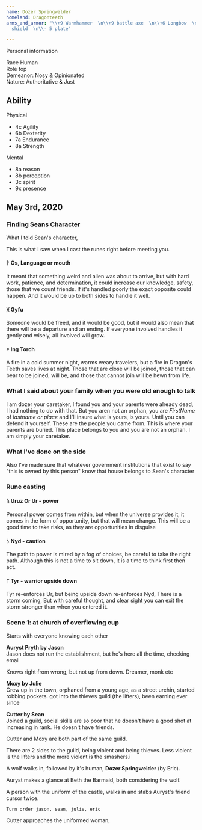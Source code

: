 ```yaml
---
name: Dozer Springwelder
homeland: Dragonteeth
arms_and_armor: "\\+9 Warmhammer  \n\\+9 battle axe  \n\\+6 Longbow  \n  \n\\-3 round
  shield  \n\\- 5 plate"

---
```

Personal information

Race Human  
Role top  
Demeanor: Nosy & Opinionated  
Nature: Authoritative & Just

## Ability

Physical

* 4c Agility
* 6b Dexterity
* 7a Endurance
* 8a Strength

Mental

* 8a reason
* 8b perception
* 3c spirit
* 9x presence

## May 3rd, 2020

### Finding Seans Character

What I told Sean's character,

This is what I saw when I cast the runes right before meeting you.

#### ᚨ Os, Language or mouth

It meant that something weird and alien was about to arrive, but with hard work, patience, and determination, it could increase our knowledge, safety, those that we count friends. If it's handled poorly the exact opposite could happen. And it would be up to both sides to handle it well.

#### ᚸ Gyfu

Someone would be freed, and it would be good, but it would also mean that there will be a departure and an ending. If everyone involved handles it gently and wisely, all involved will grow.

#### ᛜ Ing Torch

A fire in a cold summer night, warms weary travelers, but a fire in Dragon's Teeth saves lives at night. Those that are close will be joined, those that can bear to be joined, will be, and those that cannot join will be hewn from life.

### What I said about your family when you were old enough to talk

I am dozer your caretaker, I found you and your parents were already dead, I had nothing to do with that. But you aren not an orphan, you are _FirstName_ of _lastname or place_ and I'll insure what is yours, is yours. Until you can defend it yourself. These are the people you came from. This is where your parents are buried. This place belongs to you and you are not an orphan. I am simply your caretaker.

### What I've done on the side

Also I've made sure that whatever government institutions that exist to say "this is owned by this person" know that house belongs to Sean's character

### Rune casting

#### ᚢ Uruz Or Ur - power

Personal power comes from within, but when the universe provides it, it  comes in the form of opportunity, but that will mean change. This will be a good time to take risks, as they are opportunities in disguise

#### ᚾ Nyd - caution

The path to power is mired by a fog of choices, be careful to take the right path. Although this is not a time to sit down, it is a time to think first then act.

#### ᛏ Tyr - warrior upside down

Tyr re-enforces Ur, but being upside down re-enforces Nyd, There is a storm coming, But with careful thought, and clear sight you can exit the storm stronger than when you entered it.

### Scene 1: at church of overflowing cup

Starts with everyone knowing each other

**Auryst Pryth by Jason**  
Jason does not run the establishment, but he's here all the time, checking email  
  
Knows right from wrong, but not up from down. Dreamer, monk etc  
  
**Moxy by Julie**  
Grew up in the town, orphaned from a young age, as a street urchin, started robbing pockets. got into the thieves guild (the lifters), been earning ever since

**Cutter by Sean**  
Joined a guild, social skills are so poor that he doesn't have a good shot at increasing in rank. He doesn't have friends.

Cutter and Moxy are both part of the same guild.

There are 2 sides to the guild, being violent and being thieves. Less violent is the lifters and the more violent is the smashers.i

A wolf walks in, followed by it's human, **Dozer Springwelder** (by Eric).

Auryst makes a glance at Beth the Barmaid, both considering the wolf.  
  
A person with the uniform of the castle, walks in and stabs Auryst's friend cursor twice.

    Turn order jason, sean, julie, eric

Cutter approaches the uniformed woman, 
